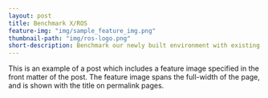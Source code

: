 ```yaml
---
layout: post
title: Benchmark X/ROS
feature-img: "img/sample_feature_img.png"
thumbnail-path: "img/ros-logo.png"
short-description: Benchmark our newly built environment with existing packages !
---
```

This is an example of a post which includes a feature image specified in the front matter of the post. The feature image spans the full-width of the page, and is shown with the title on permalink pages.
